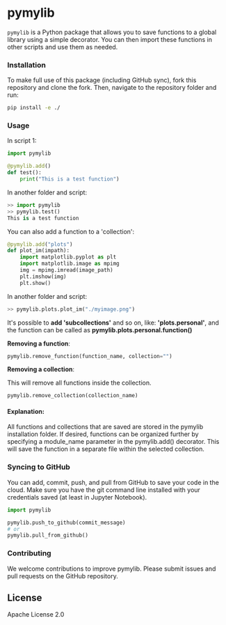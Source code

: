 # pymylib

`pymylib` is a Python package that allows you to save functions to a global library using a simple decorator. You can then import these functions in other scripts and use them as needed.

### Installation

To make full use of this package (including GitHub sync), fork this repository and clone the fork. Then, navigate to the repository folder and run:

```bash
pip install -e ./
```

### Usage

In script 1:

```python
import pymylib

@pymylib.add()
def test():
    print("This is a test function")
```

In another folder and script:

```python
>> import pymylib
>> pymylib.test()
This is a test function
```

You can also add a function to a 'collection':

```python
@pymylib.add("plots")
def plot_im(impath):
    import matplotlib.pyplot as plt
    import matplotlib.image as mpimg
    img = mpimg.imread(image_path)
    plt.imshow(img)
    plt.show()
```

In another folder and script:

```python
>> pymylib.plots.plot_im("./myimage.png")
```

It's possible to **add 'subcollections'** and so on, like: **'plots.personal'**, and the function can be called as **pymylib.plots.personal.function()**

**Removing a function**:

```python
pymylib.remove_function(function_name, collection="")
```

**Removing a collection**:

This will remove all functions inside the collection.

```python
pymylib.remove_collection(collection_name)
```

#### Explanation:

All functions and collections that are saved are stored in the pymylib installation folder. If desired, functions can be organized further by specifying a module_name parameter in the pymylib.add() decorator. This will save the function in a separate file within the selected collection.

### Syncing to GitHub

You can add, commit, push, and pull from GitHub to save your code in the cloud. Make sure you have the git command line installed with your credentials saved (at least in Jupyter Notebook).

```python
import pymylib

pymylib.push_to_github(commit_message)
# or 
pymylib.pull_from_github()
```


### Contributing

We welcome contributions to improve pymylib. Please submit issues and pull requests on the GitHub repository.

## License

Apache License 2.0